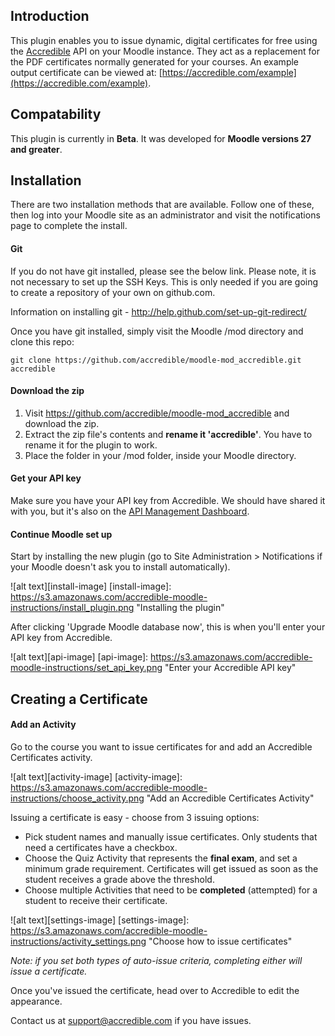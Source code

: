 ## Introduction
This plugin enables you to issue dynamic, digital certificates for free using the [Accredible](https://accredible.com) API on your Moodle instance. They act as a replacement for the PDF certificates normally generated for your courses. An example output certificate can be viewed at: [https://accredible.com/example](https://accredible.com/example).

## Compatability

This plugin is currently in **Beta**. It was developed for **Moodle versions 27 and greater**.

## Installation

There are two installation methods that are available. Follow one of these, then log into your Moodle site as an administrator and visit the notifications page to complete the install.

#### Git

If you do not have git installed, please see the below link. Please note, it is not necessary to set up the SSH Keys. This is only needed if you are going to create a repository of your own on github.com.

Information on installing git - http://help.github.com/set-up-git-redirect/

Once you have git installed, simply visit the Moodle /mod directory and clone this repo:

    git clone https://github.com/accredible/moodle-mod_accredible.git accredible

#### Download the zip

1. Visit https://github.com/accredible/moodle-mod_accredible and download the zip. 
2. Extract the zip file's contents and **rename it 'accredible'**. You have to rename it for the plugin to work.
3. Place the folder in your /mod folder, inside your Moodle directory.

#### Get your API key

Make sure you have your API key from Accredible. We should have shared it with you, but it's also on the [API Management Dashboard](https://accredible.com/issuer/dashboard).

#### Continue Moodle set up

Start by installing the new plugin (go to Site Administration > Notifications if your Moodle doesn't ask you to install automatically).

![alt text][install-image]
[install-image]: https://s3.amazonaws.com/accredible-moodle-instructions/install_plugin.png "Installing the plugin"

After clicking 'Upgrade Moodle database now', this is when you'll enter your API key from Accredible.

![alt text][api-image]
[api-image]: https://s3.amazonaws.com/accredible-moodle-instructions/set_api_key.png "Enter your Accredible API key"

## Creating a Certificate

#### Add an Activity

Go to the course you want to issue certificates for and add an Accredible Certificates activity. 

![alt text][activity-image]
[activity-image]: https://s3.amazonaws.com/accredible-moodle-instructions/choose_activity.png "Add an Accredible Certificates Activity"

Issuing a certificate is easy - choose from 3 issuing options:

- Pick student names and manually issue certificates. Only students that need a certificates have a checkbox.
- Choose the Quiz Activity that represents the **final exam**, and set a minimum grade requirement. Certificates will get issued as soon as the student receives a grade above the threshold.
- Choose multiple Activities that need to be **completed** (attempted) for a student to receive their certificate.

![alt text][settings-image]
[settings-image]: https://s3.amazonaws.com/accredible-moodle-instructions/activity_settings.png "Choose how to issue certificates"

*Note: if you set both types of auto-issue criteria, completing either will issue a certificate.*

Once you've issued the certificate, head over to Accredible to edit the appearance.

Contact us at support@accredible.com if you have issues.
